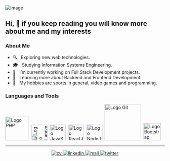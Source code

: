 ![image](https://user-images.githubusercontent.com/28927057/117526856-4909ba80-af9e-11eb-8192-dd4f7ca71851.png)

## Hi, 👋 if you keep reading you will know more about me and my interests

### About Me

- 🔍 &nbsp; Exploring new web technologies.
- 🎓 &nbsp; Studying Information Systems Engineering.
- 💼 &nbsp; I’m currently working on Full Stack Development projects.
- 🎯 &nbsp; Learning more about Backend and Frontend Development.
- 🎉 &nbsp; My hobbies are sports in general, video games and programming.

### Languages and Tools

<p>
  <img src="https://media.giphy.com/media/JqDcpPX8vWahUny0pE/giphy.gif" width="75" alt="Logo PHP">&nbsp
  <img src="https://media.giphy.com/media/kHlrPbN9zaoOo7KXDo/giphy.gif" width="50" alt="Logo Laravel" style="transform: rotate(-90deg);">&nbsp
  <img src="https://media3.giphy.com/media/ln7z2eWriiQAllfVcn/200w.webp" width="50" alt="Logo JavaScript">&nbsp
  <img src="https://i.giphy.com/media/eNAsjO55tPbgaor7ma/200w.webp" width="50" alt="Logo ReactJs">&nbsp
  <img src="https://media3.giphy.com/media/kdFc8fubgS31b8DsVu/giphy.webp" width="50" alt="Logo NodeJs">&nbsp
  <img src="https://media.giphy.com/media/kH1DBkPNyZPOk0BxrM/giphy.gif" width="115" alt="Logo Git">&nbsp
  <img src="https://media.giphy.com/media/Sr8xDpMwVKOHUWDVRD/giphy.gif" width="55" alt="Logo Bootstrap">&nbsp;
<p>

---

<p  align="center">
    <!--
    <a target="_blank" href=""><img src="https://img.shields.io/badge/-WEB-FF4088?style=for-the-badge&logo=Hugo&logoColor=white"></img></a>
    -->
    <a target="_blank" href="https://drive.google.com/file/d/1zJ7k5k202iwW86erlEgv6sgpgaRxXO0y/view?usp=sharing">
        <img src="https://img.shields.io/badge/-CV-733A7C?style=for-the-badge&logo=Libreoffice&logoColor=white" alt="cv"/>
    </a>
    <a target="_blank" href="https://www.linkedin.com/in/emanuel-facundo-cruz/">
        <img src="https://img.shields.io/badge/-LinkedIn-0077B5?style=for-the-badge&logo=Linkedin&logoColor=white" alt="linkedin"/>
    </a>
    <a target="_blank" href="mailto:emanuelfacundocruz@gmail.com">
        <img src="https://img.shields.io/badge/-Gmail-D14836?style=for-the-badge&logo=Gmail&logoColor=white" alt="mail"/>
    </a>
    <!--<a target="_blank" href="https://medium.com/@thomas_george_thomas"><img src="https://img.shields.io/badge/-Medium-12100E?style=for-the-badge&logo=Medium&logoColor=white"></img></a>-->
    <a target="_blank" href="https://twitter.com/emacruz91">
        <img src="https://img.shields.io/badge/-Twitter-1DA1F2?style=for-the-badge&logo=Twitter&logoColor=white" alt="twitter"/>
    </a>
</p>
